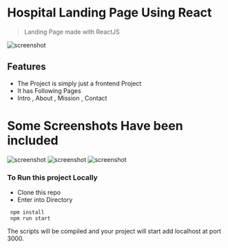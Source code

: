 # Hospital Landing Page Using React

> Landing Page made with ReactJS

![screenshot](https://raw.githubusercontent.com/kratos2377/Hacktoberfest/hospital/hospital-landing/screenshots/intro_page.png)



## Features

- The Project is simply just a frontend Project
- It has Following Pages
- Intro , About , Mission , Contact


# Some Screenshots Have been included

![screenshot](https://raw.githubusercontent.com/kratos2377/Hacktoberfest/hospital/hospital-landing/screenshots/intro_page.png)
![screenshot](https://raw.githubusercontent.com/kratos2377/Hacktoberfest/hospital/hospital-landing/screenshots/about.png)
![screenshot](https://raw.githubusercontent.com/kratos2377/Hacktoberfest/hospital/hospital-landing/screenshots/contact.png)

### To Run this project Locally 

 - Clone this repo
 - Enter into Directory
 ```
  npm install
  npm run start
  ```
  
  The scripts will be compiled and your project will start add localhost at port 3000.
 
